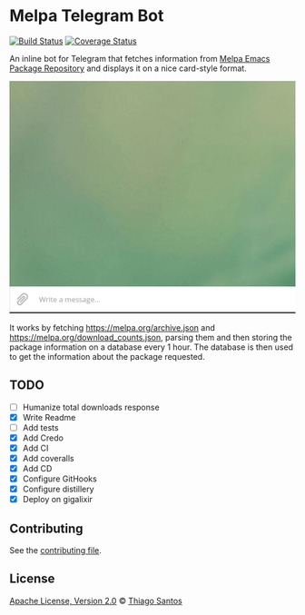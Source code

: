 # Melpa Telegram Bot

[![Build Status](https://travis-ci.com/thiamsantos/melpa_telegram_bot.svg?branch=master)](https://travis-ci.com/thiamsantos/melpa_telegram_bot)
[![Coverage Status](https://coveralls.io/repos/github/thiamsantos/melpa_telegram_bot/badge.svg?branch=master)](https://coveralls.io/github/thiamsantos/melpa_telegram_bot?branch=master)

An inline bot for Telegram that fetches information from [Melpa Emacs Package Repository](melpa.org) and displays it on a nice card-style format.

![bot usage demostration](usage.gif "Usage demostration")

It works by fetching https://melpa.org/archive.json and https://melpa.org/download_counts.json, parsing them and then storing the package information on a database every 1 hour. The database is then used to get the information about the package requested.

## TODO

- [ ] Humanize total downloads response
- [x] Write Readme
- [ ] Add tests
- [x] Add Credo
- [x] Add CI
- [x] Add coveralls
- [x] Add CD
- [x] Configure GitHooks
- [x] Configure distillery
- [x] Deploy on gigalixir

## Contributing

See the [contributing file](CONTRIBUTING.md).

## License

[Apache License, Version 2.0](LICENSE) © [Thiago Santos](https://github.com/thiamsantos)




